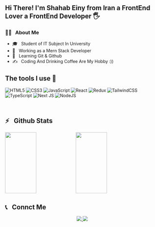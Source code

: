 <h2>Hi There! I'm Shahab Einy from Iran a FrontEnd Lover a FrontEnd Developer 🖐</h2>
  
<h3>👨‍💻 &nbsp; About Me</h3>

- 🎓 &nbsp; Student of IT Subject In University
- 💼 &nbsp; Working as a Mern Stack Developer
- 🌱 &nbsp; Learning Git & Github
- ✍️ &nbsp; Coding And Drinking Coffee Are My Hobby :))

<h2 align"right">The tools I use 💪</h2>

![HTML5](https://img.shields.io/badge/html5-%23E34F26.svg?style=for-the-badge&logo=html5&logoColor=white) ![CSS3](https://img.shields.io/badge/css3-%231572B6.svg?style=for-the-badge&logo=css3&logoColor=white) ![JavaScript](https://img.shields.io/badge/javascript-%23323330.svg?style=for-the-badge&logo=javascript&logoColor=%23F7DF1E) ![React](https://img.shields.io/badge/react-%2320232a.svg?style=for-the-badge&logo=react&logoColor=%2361DAFB) ![Redux](https://img.shields.io/badge/redux-%23593d88.svg?style=for-the-badge&logo=redux&logoColor=white) ![TailwindCSS](https://img.shields.io/badge/tailwindcss-%2338B2AC.svg?style=for-the-badge&logo=tailwind-css&logoColor=white) ![TypeScript](https://img.shields.io/badge/typescript-%23007ACC.svg?style=for-the-badge&logo=typescript&logoColor=white) ![Next JS](https://img.shields.io/badge/Next-black?style=for-the-badge&logo=next.js&logoColor=white) ![NodeJS](https://img.shields.io/badge/node.js-6DA55F?style=for-the-badge&logo=node.js&logoColor=white)

<br />

<h2>⚡️ &nbsp; Github Stats</h2>

<div >
 <img src="https://github-readme-stats.vercel.app/api?username=shahabeiny&show_icons=true&theme=radical" width="45%" height="200px"/>
<img src="https://github-readme-stats.vercel.app/api/top-langs/?username=shahabeiny&hide_progress=true" width="45%" height="200px"/>
</div>

<h2>📞 &nbsp; Connct Me </h2>

<p align="center">
  <a href="https://instagram.com/m.shahabeiny/">
    <img src="https://img.shields.io/badge/Instagram-@m.shahabeiny-red?style=flat&logo=instagram" />
  </a>
  
  <a href="https://t.me/shahabeiny/">
    <img src="https://img.shields.io/badge/Telegram-@shahabeiny-blue?style=flat&logo=telegram" />
  </a>
</p>


